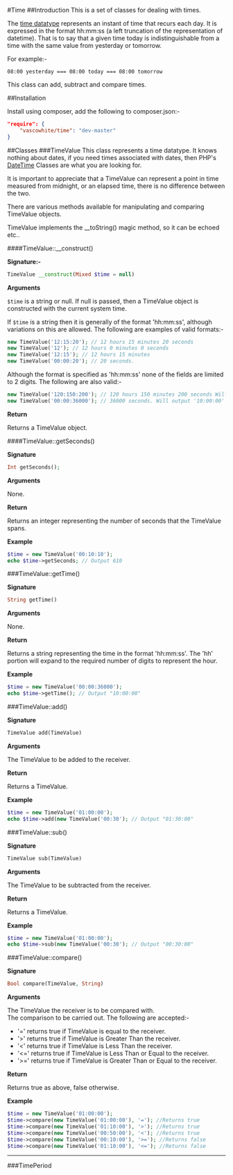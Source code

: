 #Time
##Introduction
This is a set of classes for dealing with times.

The [time datatype][1] represents an instant of time that recurs each day. It is expressed in the format hh:mm:ss
(a left truncation of the representation of datetime).  That is to say that a given time today is indistinguishable from
a time with the same value from yesterday or tomorrow.

For example:-

```
08:00 yesterday === 08:00 today === 08:00 tomorrow
```

This class can add, subtract and compare times.

##Installation

Install using composer, add the following to composer.json:-

```json
"require": {
    "vascowhite/time": "dev-master"
}
```

##Classes
###TimeValue
This class represents a time datatype. It knows nothing about dates, if you need times associated with dates, then PHP's
[DateTime][2] Classes are what you are looking for.

It is important to appreciate that a TimeValue can represent a point in time measured from midnight, or an elapsed time,
there is no difference between the two.

There are various methods available for manipulating and comparing TimeValue objects.

TimeValue implements the __toString() magic method, so it can be echoed etc..

####TimeValue::__construct()

__Signature:-__

```php
TimeValue __construct(Mixed $time = null)
```

__Arguments__

`$time` is a string or null.
If null is passed, then a TimeValue object is constructed with the current system time.

If `$time` is a string then it is generally of the format 'hh:mm:ss', although variations on this are allowed.
The following are examples of valid formats:-

```php
new TimeValue('12:15:20'); // 12 hours 15 minutes 20 seconds
new TimeValue('12'); // 12 hours 0 minutes 0 seconds
new TimeValue('12:15'); // 12 hours 15 minutes
new TimeValue('00:00:20'); // 20 seconds.
```

Although the format is specified as 'hh:mm:ss' none of the fields are limited to 2 digits. The following are also valid:-

```php
new TimeValue('120:150:200'); // 120 hours 150 minutes 200 seconds Will output '122:33:20'
new TimeValue('00:00:36000'); // 36000 seconds. Will output '10:00:00'
```

__Return__

Returns a TimeValue object.

####TimeValue::getSeconds()

__Signature__

```php
Int getSeconds();
```

__Arguments__

None.

__Return__

Returns an integer representing the number of seconds that the TimeValue spans.

__Example__

```php
$time = new TimeValue('00:10:10');
echo $time->getSeconds; // Output 610
```

###TimeValue::getTime()

__Signature__

```php
String getTime()
```

__Arguments__

None.

__Return__

Returns a string representing the time in the format 'hh:mm:ss'.
The 'hh' portion will expand to the required number of digits to represent the hour.

__Example__

```php
$time = new TimeValue('00:00:36000');
echo $time->getTime(); // Output "10:00:00"
```

###TimeValue::add()

__Signature__

```php
TimeValue add(TimeValue)
```

__Arguments__

The TimeValue to be added to the receiver.

__Return__

Returns a TimeValue.

__Example__

```php
$time = new TimeValue('01:00:00');
echo $time->add(new TimeValue('00:30'); // Output "01:30:00"
```

###TimeValue::sub()

__Signature__

```php
TimeValue sub(TimeValue)
```

__Arguments__

The TimeValue to be subtracted from the receiver.

__Return__

Returns a TimeValue.

__Example__

```php
$time = new TimeValue('01:00:00');
echo $time->sub(new TimeValue('00:30'); // Output "00:30:00"
```
###TimeValue::compare()


__Signature__

```php
Bool compare(TimeValue, String)
```

__Arguments__

The TimeValue the receiver is to be compared with.  
The comparison to be carried out. The following are accepted:-

 -  '=' returns true if TimeValue is equal to the receiver.
 -  '>' returns true if TimeValue is Greater Than the receiver.
 -  '<' returns true if TimeValue is Less Than the receiver.
 -  '<=' returns true if TimeValue is Less Than or Equal to the receiver.
 -  '>=' returns true if TimeValue is Greater Than or Equal to the receiver.

 __Return__

 Returns true as above, false otherwise.

 __Example__

```php
$time = new TimeValue('01:00:00');
$time->compare(new TimeValue('01:00:00'), '='); //Returns true
$time->compare(new TimeValue('01:10:00'), '>'); //Returns true
$time->compare(new TimeValue('00:50:00'), '<'); //Returns true
$time->compare(new TimeValue('00:10:00'), '>='); //Returns false
$time->compare(new TimeValue('01:10:00'), '<='); //Returns false
```
---

###TimePeriod

[1]: http://www.hackcraft.net/web/datetime/#time
[2]: http://php.net/datetime
